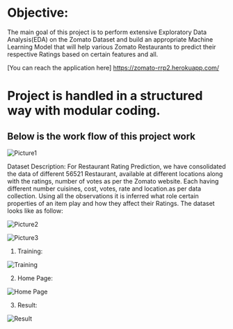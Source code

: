 # Objective:
The main goal of this project is to perform extensive Exploratory Data Analysis(EDA) on the Zomato Dataset and 
build an appropriate Machine Learning Model that will help various Zomato Restaurants to predict their respective Ratings based on certain features and all.

[You can reach the application here] https://zomato-rrp2.herokuapp.com/

 # Project is handled in a structured way with modular coding.
 
 ## Below is the work flow of this project work
 
 ![Picture1](https://user-images.githubusercontent.com/79159314/142645169-beeebd51-c920-4747-8d53-db5003d6e1a3.gif)
 
Dataset Description:
For Restaurant Rating Prediction, we have consolidated the data of different 56521 Restaurant, 
available at different locations along with the ratings, number of votes as per the Zomato website. 
Each having different number cuisines, cost, votes, rate and location.as per data collection. 
Using all the observations it is inferred what role certain properties of an item play and how they affect their Ratings. 
The dataset looks like as follow:

![Picture2](https://user-images.githubusercontent.com/79159314/142670729-cbdaba22-9c93-48c8-be98-1fa91b51cfde.gif)

![Picture3](https://user-images.githubusercontent.com/79159314/142670798-4b397c3a-2cc9-47d0-b8da-179127ec4591.gif)

1)	Training:

![Training](https://user-images.githubusercontent.com/79159314/142671196-4714296b-5429-4d81-a5e4-97d84dbb2085.jpg)

2)	Home Page:

![Home Page](https://user-images.githubusercontent.com/79159314/142671510-a5f76fc9-0077-4b3d-a25e-a4dac3f71c44.jpg)

3)	Result:

![Result](https://user-images.githubusercontent.com/79159314/142671837-901152e2-13a2-40b2-9d7c-747727c959a1.jpg)

